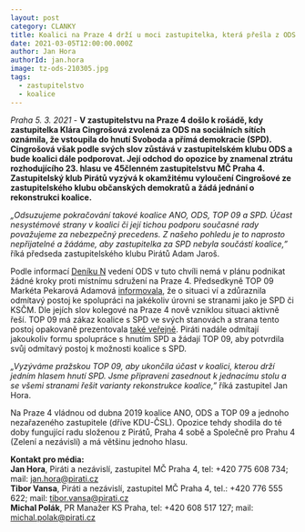 ```yaml
---
layout: post
category: CLANKY
title: Koalici na Praze 4 drží u moci zastupitelka, která přešla z ODS k SPD, Piráti žádají její vyloučení ze zastupitelského klubu a rekonstrukci koalice
date: 2021-03-05T12:00:00.000Z
author: Jan Hora
authorId: jan.hora
image: tz-ods-210305.jpg
tags: 
  - zastupitelstvo
  - koalice
---
```


*Praha 5. 3. 2021* - **V zastupitelstvu na Praze 4 došlo k rošádě, kdy zastupitelka Klára Cingrošová zvolená za ODS na sociálních sítích oznámila, že vstoupila do hnutí Svoboda a přímá demokracie (SPD). Cingrošová však podle svých slov zůstává v zastupitelském klubu ODS a bude koalici dále podporovat. Její odchod do opozice by znamenal ztrátu rozhodujícího 23. hlasu ve 45členném zastupitelstvu MČ Praha 4. Zastupitelský klub Pirátů vyzývá k okamžitému vyloučení Cingrošové ze zastupitelského klubu občanských demokratů a žádá jednání o rekonstrukci koalice.**

*„Odsuzujeme pokračování takové koalice ANO, ODS, TOP 09 a SPD. Účast nesystémové strany v koalici či její tichou podporu současné rady považujeme za nebezpečný precedens. Z našeho pohledu je to naprosto nepřijatelné a žádáme, aby zastupitelka za SPD nebyla součástí koalice,”* říká předseda zastupitelského klubu Pirátů Adam Jaroš.

Podle informací [Deníku N](https://denikn.cz/572955/zastupitelka-ods-prebehla-k-spd-strana-s-ni-vladne-dal/?ref=in) vedení ODS v tuto chvíli nemá v plánu podnikat žádné kroky proti místnímu sdružení na Praze 4. Předsedkyně TOP 09 Markéta Pekarová Adamová [informovala](https://denikn.cz/minuta/575249/?ref=list), že o situaci ví a zdůraznila odmítavý postoj ke spolupráci na jakékoliv úrovni se stranami jako je SPD či KSČM. Dle jejích slov kolegové na Praze 4 nově vzniklou situaci aktivně řeší. TOP 09 má zákaz koalice s SPD ve svých stanovách a strana tento postoj opakovaně prezentovala [také veřejně](https://twitter.com/TOP09cz/status/1310641134553661445?ref_src=twsrc%5Etfw%7Ctwcamp%5Etweetembed%7Ctwterm%5E1310641134553661445%7Ctwgr%5E%7Ctwcon%5Es1_c10&ref_url=https%3A%2F%2Fwww.hlidacstatu.cz%2Fdata%2FDetail%2Fvyjadreni-politiku%2Fd7e1f1b4399366fe9a003bd5a0aaf815%3Fqs%3Dosobaid3Amarketa-pekarova-adamovaspd).
Piráti nadále odmítají jakoukoliv formu spolupráce s hnutím SPD a žádají TOP 09, aby potvrdila svůj odmítavý postoj k možnosti koalice s SPD.

*„Vyzýváme pražskou TOP 09, aby ukončila účast v koalici, kterou drží jedním hlasem hnutí SPD. Jsme připraveni zasednout k jednacímu stolu a se všemi stranami řešit varianty rekonstrukce koalice,”* říká zastupitel Jan Hora.

Na Praze 4 vládnou od dubna 2019 koalice ANO, ODS a TOP 09 a jednoho nezařazeného zastupitele (dříve KDU-ČSL). Opozice tehdy shodila do té doby fungující radu složenou z Pirátů, Praha 4 sobě a Společně pro Prahu 4 (Zelení a nezávislí) a má většinu jednoho hlasu.

**Kontakt pro média:**<br>
**Jan Hora**, Piráti a nezávislí, zastupitel MČ Praha 4, tel: +420 775 608 734; mail: jan.hora@pirati.cz<br>
**Tibor Vansa**, Piráti a nezávislí, zastupitel MČ Praha 4, tel.: +420 776 555 622; mail: tibor.vansa@pirati.cz<br>
**Michal Polák**, PR Manažer KS Praha, tel: +420 608 517 127; mail: michal.polak@pirati.cz
